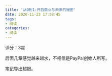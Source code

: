 ```yaml
---
title: '从0到1:开启商业与未来的秘密'
date: 2020-11-23 17:58:45
tags:
- 阅读
categories:
- 阅读
---
```

评分：3星

后面几章感觉越来越水，不相信是PayPal创始人所写。


笔记导出超限。

